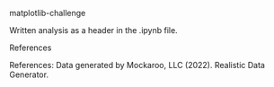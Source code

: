 matplotlib-challenge

Written analysis as a header in the .ipynb file.

References

References: Data generated by Mockaroo, LLC (2022). Realistic Data Generator.
